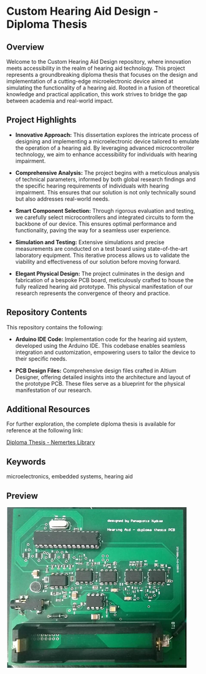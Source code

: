 # Custom Hearing Aid Design - Diploma Thesis

## Overview

Welcome to the Custom Hearing Aid Design repository, where innovation meets accessibility in the realm of hearing aid technology. This project represents a groundbreaking diploma thesis that focuses on the design and implementation of a cutting-edge microelectronic device aimed at simulating the functionality of a hearing aid. Rooted in a fusion of theoretical knowledge and practical application, this work strives to bridge the gap between academia and real-world impact.

## Project Highlights

- **Innovative Approach:** This dissertation explores the intricate process of designing and implementing a microelectronic device tailored to emulate the operation of a hearing aid. By leveraging advanced microcontroller technology, we aim to enhance accessibility for individuals with hearing impairment.

- **Comprehensive Analysis:** The project begins with a meticulous analysis of technical parameters, informed by both global research findings and the specific hearing requirements of individuals with hearing impairment. This ensures that our solution is not only technically sound but also addresses real-world needs.

- **Smart Component Selection:** Through rigorous evaluation and testing, we carefully select microcontrollers and integrated circuits to form the backbone of our device. This ensures optimal performance and functionality, paving the way for a seamless user experience.

- **Simulation and Testing:** Extensive simulations and precise measurements are conducted on a test board using state-of-the-art laboratory equipment. This iterative process allows us to validate the viability and effectiveness of our solution before moving forward.

- **Elegant Physical Design:** The project culminates in the design and fabrication of a bespoke PCB board, meticulously crafted to house the fully realized hearing aid prototype. This physical manifestation of our research represents the convergence of theory and practice.

## Repository Contents

This repository contains the following:

- **Arduino IDE Code:** Implementation code for the hearing aid system, developed using the Arduino IDE. This codebase enables seamless integration and customization, empowering users to tailor the device to their specific needs.

- **PCB Design Files:** Comprehensive design files crafted in Altium Designer, offering detailed insights into the architecture and layout of the prototype PCB. These files serve as a blueprint for the physical manifestation of our research.

## Additional Resources

For further exploration, the complete diploma thesis is available for reference at the following link:

[Diploma Thesis - Nemertes Library](https://nemertes.library.upatras.gr/items/dee14091-035d-41c2-a240-8a178baa6b48)

## Keywords

microelectronics, embedded systems, hearing aid

## Preview
![ACETT STM32 Design Preview](top.png)
